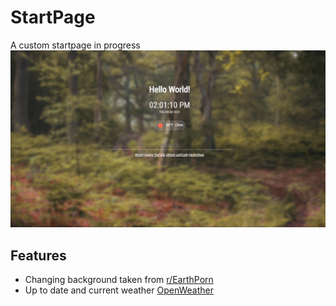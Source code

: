 # StartPage
A custom startpage in progress
![preview](preview.png)
## Features
 + Changing background taken from [r/EarthPorn](https://www.reddit.com/r/EarthPorn)
 + Up to date and current weather [OpenWeather](https://openweathermap.org/)
